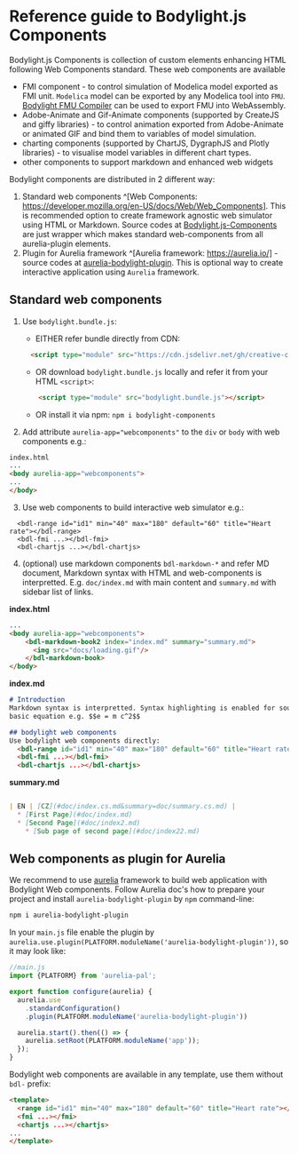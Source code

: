 # Reference guide to Bodylight.js Components

Bodylight.js Components is collection of custom elements enhancing HTML following Web Components standard. These web components are available 
* FMI component - to control simulation of Modelica model exported as FMI unit. `Modelica` model can be exported by any Modelica tool into `FMU`. [Bodylight FMU Compiler](https://github.com/creative-connections/Bodylight.js-FMU-Compiler) can be used to export FMU into WebAssembly.
* Adobe-Animate and Gif-Animate components (supported by CreateJS and giffy libraries) - to control animation exported from Adobe-Animate or animated GIF and bind them to variables of model simulation.
* charting components (supported by ChartJS, DygraphJS and Plotly libraries) - to visualise model variables in different chart types.
* other components to support markdown and enhanced web widgets

Bodylight components are distributed in 2 different way: 
1. Standard web components ^[Web Components: https://developer.mozilla.org/en-US/docs/Web/Web_Components]. This is recommended option to create framework agnostic web simulator using HTML or Markdown. Source codes at [Bodylight.js-Components](https://github.com/creative-connections/Bodylight.js-Components) are just wrapper which makes standard web-components from all aurelia-plugin elements.   
2. Plugin for Aurelia framework ^[Aurelia framework: https://aurelia.io/] - source codes at [aurelia-bodylight-plugin](https://github.com/creative-connections/aurelia-bodylight-plugin). This is optional way to create interactive application using `Aurelia` framework.


## Standard web components

1) Use `bodylight.bundle.js`:
    * EITHER refer bundle directly from CDN:
    ```html
      <script type="module" src="https://cdn.jsdelivr.net/gh/creative-connections/Bodylight.js-Components/dist/bodylight.bundle.js"></script>
    ``` 
    * OR download `bodylight.bundle.js` locally and refer it from your HTML `<script>`:
    ```html
        <script type="module" src="bodylight.bundle.js"></script>
    ```  
    * OR install it via npm: `npm i bodylight-components`
    
   
2) Add attribute  `aurelia-app="webcomponents"` to the `div` or `body` with web components e.g.:
```html
index.html
...
<body aurelia-app="webcomponents">
...
</body>
```

3) Use web components to build interactive web simulator e.g.:
```
  <bdl-range id="id1" min="40" max="180" default="60" title="Heart rate"></bdl-range>
  <bdl-fmi ...></bdl-fmi>
  <bdl-chartjs ...></bdl-chartjs>
```

4) (optional) use markdown components `bdl-markdown-*` and refer MD document, Markdown syntax with HTML and web-components is interpretted.
E.g. `doc/index.md` with main content and `summary.md` with sidebar list of links.

**index.html**
```html
...
<body aurelia-app="webcomponents">
    <bdl-markdown-book2 index="index.md" summary="summary.md">
      <img src="docs/loading.gif"/>
    </bdl-markdown-book>
</body>
```

**index.md**
```markdown
# Introduction
Markdown syntax is interpretted. Syntax highlighting is enabled for source code. KATEX plugin is enabled to allow
basic equation e.g. $$e = m c^2$$

## bodylight web components
Use bodylight web components directly:
  <bdl-range id="id1" min="40" max="180" default="60" title="Heart rate"></bdl-range>
  <bdl-fmi ...></bdl-fmi>
  <bdl-chartjs ...></bdl-chartjs>
```

**summary.md**
```markdown

| EN | [CZ](#doc/index.cs.md&summary=doc/summary.cs.md) |   
  * [First Page](#doc/index.md)
  * [Second Page](#doc/index2.md)
    * [Sub page of second page](#doc/index22.md)
```

## Web components as plugin for Aurelia

We recommend to use [aurelia](https://aurelia.io) framework to build web application with Bodylight Web components.
Follow Aurelia doc's how to prepare your project and  install `aurelia-bodylight-plugin` by `npm` command-line:
```bash
npm i aurelia-bodylight-plugin
```

In your `main.js` file enable the plugin by `aurelia.use.plugin(PLATFORM.moduleName('aurelia-bodylight-plugin'))`, so it may look like:
```javascript
//main.js
import {PLATFORM} from 'aurelia-pal';

export function configure(aurelia) {
  aurelia.use
    .standardConfiguration()
    .plugin(PLATFORM.moduleName('aurelia-bodylight-plugin'))

  aurelia.start().then(() => {
    aurelia.setRoot(PLATFORM.moduleName('app'));
  });
}
```
Bodylight web components are available in any template, use them without `bdl-` prefix:
```html
<template>
  <range id="id1" min="40" max="180" default="60" title="Heart rate"></range>
  <fmi ...></fmi>
  <chartjs ...></chartjs>
...
</template>
```
